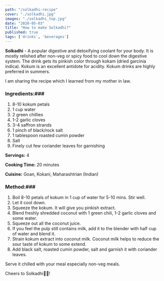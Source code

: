 ```yaml
---
path: "/solkadhi-recipe"
cover: "./solkadhi.jpg"
images: "./solkadhi_top.jpg"
date: "2020-05-03"
title: "How to make Solkadhi?"
published: true
tags: ['drinks', 'beverages']
---
```


**Solkadhi** - A popular digestive and detoxifying coolant for your body. It is mostly relished after non-veg or spicy food to cool down the digestive system. The drink gets its pinkish color through kokam (dried garcinia indica). Kokum is an excellent antidote for acidity. Kokum drinks are highly preferred in summers.

I am sharing the recipe which I learned from my mother in law.

### Ingredients:###

1. 8-10 kokum petals
2. 1 cup water
3. 2 green chillies
4. 1-2 garlic cloves
5. 3-4 saffron strands
6. 1 pinch of black/rock salt
7. 1 tablespoon roasted cumin powder
8. Salt
9. Finely cut few coriander leaves for garnishing

**Servings:** 4

**Cooking Time:** 20 minutes

**Cuisine:** Goan, Kokani, Maharashtrian (Indian)

### Method:###

1. Boil 8-10 petals of kokum in 1 cup of water for 5-10 mins. Stir well.
2. Let it cool down.
3. Squeeze the kokum. It will give you pinkish extract.
4. Blend freshly shredded coconut with 1 green chili, 1-2 garlic cloves and some water.
5. Squeeze out all the coconut juice.
6. If you feel the pulp still contains milk, add it to the blender with half cup of water and blend it.
7. Strain kokum extract into coconut milk. Coconut milk helps to reduce the sour taste of kokum to some extend.
8. Add black salt, roasted cumin powder, salt and garnish it with coriander leaves.

Serve it chilled with your meal especially non-veg meals.

Cheers to Solkadhi🙂🙂!
